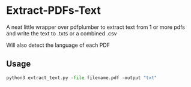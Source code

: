 # Extract-PDFs-Text

A neat little wrapper over pdfplumber to extract text from 1 or more pdfs and write the text to .txts or a combined .csv

Will also detect the language of each PDF

## Usage

```py
python3 extract_text.py -file filename.pdf -output "txt"
```
